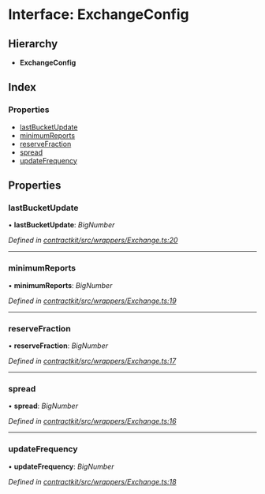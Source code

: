 # Interface: ExchangeConfig

## Hierarchy

* **ExchangeConfig**

## Index

### Properties

* [lastBucketUpdate](_wrappers_exchange_.exchangeconfig.md#lastbucketupdate)
* [minimumReports](_wrappers_exchange_.exchangeconfig.md#minimumreports)
* [reserveFraction](_wrappers_exchange_.exchangeconfig.md#reservefraction)
* [spread](_wrappers_exchange_.exchangeconfig.md#spread)
* [updateFrequency](_wrappers_exchange_.exchangeconfig.md#updatefrequency)

## Properties

###  lastBucketUpdate

• **lastBucketUpdate**: *BigNumber*

*Defined in [contractkit/src/wrappers/Exchange.ts:20](https://github.com/celo-org/celo-monorepo/blob/master/packages/contractkit/src/wrappers/Exchange.ts#L20)*

___

###  minimumReports

• **minimumReports**: *BigNumber*

*Defined in [contractkit/src/wrappers/Exchange.ts:19](https://github.com/celo-org/celo-monorepo/blob/master/packages/contractkit/src/wrappers/Exchange.ts#L19)*

___

###  reserveFraction

• **reserveFraction**: *BigNumber*

*Defined in [contractkit/src/wrappers/Exchange.ts:17](https://github.com/celo-org/celo-monorepo/blob/master/packages/contractkit/src/wrappers/Exchange.ts#L17)*

___

###  spread

• **spread**: *BigNumber*

*Defined in [contractkit/src/wrappers/Exchange.ts:16](https://github.com/celo-org/celo-monorepo/blob/master/packages/contractkit/src/wrappers/Exchange.ts#L16)*

___

###  updateFrequency

• **updateFrequency**: *BigNumber*

*Defined in [contractkit/src/wrappers/Exchange.ts:18](https://github.com/celo-org/celo-monorepo/blob/master/packages/contractkit/src/wrappers/Exchange.ts#L18)*
